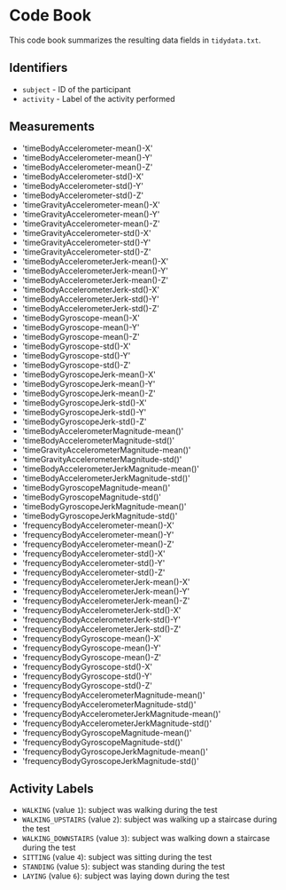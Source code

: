 # Code Book

This code book summarizes the resulting data fields in `tidydata.txt`.

## Identifiers

* `subject` - ID of the participant
* `activity` - Label of the activity performed 

## Measurements

* 'timeBodyAccelerometer-mean()-X'
* 'timeBodyAccelerometer-mean()-Y'
* 'timeBodyAccelerometer-mean()-Z'
* 'timeBodyAccelerometer-std()-X'
* 'timeBodyAccelerometer-std()-Y'
* 'timeBodyAccelerometer-std()-Z'
* 'timeGravityAccelerometer-mean()-X'
* 'timeGravityAccelerometer-mean()-Y'
* 'timeGravityAccelerometer-mean()-Z'
* 'timeGravityAccelerometer-std()-X'
* 'timeGravityAccelerometer-std()-Y'
* 'timeGravityAccelerometer-std()-Z'
* 'timeBodyAccelerometerJerk-mean()-X'
* 'timeBodyAccelerometerJerk-mean()-Y'
* 'timeBodyAccelerometerJerk-mean()-Z'
* 'timeBodyAccelerometerJerk-std()-X'
* 'timeBodyAccelerometerJerk-std()-Y'
* 'timeBodyAccelerometerJerk-std()-Z'
* 'timeBodyGyroscope-mean()-X'
* 'timeBodyGyroscope-mean()-Y'
* 'timeBodyGyroscope-mean()-Z'
* 'timeBodyGyroscope-std()-X'
* 'timeBodyGyroscope-std()-Y'
* 'timeBodyGyroscope-std()-Z'
* 'timeBodyGyroscopeJerk-mean()-X'
* 'timeBodyGyroscopeJerk-mean()-Y'
* 'timeBodyGyroscopeJerk-mean()-Z'
* 'timeBodyGyroscopeJerk-std()-X'
* 'timeBodyGyroscopeJerk-std()-Y'
* 'timeBodyGyroscopeJerk-std()-Z'
* 'timeBodyAccelerometerMagnitude-mean()'
* 'timeBodyAccelerometerMagnitude-std()'
* 'timeGravityAccelerometerMagnitude-mean()'
* 'timeGravityAccelerometerMagnitude-std()'
* 'timeBodyAccelerometerJerkMagnitude-mean()'
* 'timeBodyAccelerometerJerkMagnitude-std()'
* 'timeBodyGyroscopeMagnitude-mean()'
* 'timeBodyGyroscopeMagnitude-std()'
* 'timeBodyGyroscopeJerkMagnitude-mean()'
* 'timeBodyGyroscopeJerkMagnitude-std()'
* 'frequencyBodyAccelerometer-mean()-X'
* 'frequencyBodyAccelerometer-mean()-Y'
* 'frequencyBodyAccelerometer-mean()-Z'
* 'frequencyBodyAccelerometer-std()-X'
* 'frequencyBodyAccelerometer-std()-Y'
* 'frequencyBodyAccelerometer-std()-Z'
* 'frequencyBodyAccelerometerJerk-mean()-X'
* 'frequencyBodyAccelerometerJerk-mean()-Y'
* 'frequencyBodyAccelerometerJerk-mean()-Z'
* 'frequencyBodyAccelerometerJerk-std()-X'
* 'frequencyBodyAccelerometerJerk-std()-Y'
* 'frequencyBodyAccelerometerJerk-std()-Z'
* 'frequencyBodyGyroscope-mean()-X'
* 'frequencyBodyGyroscope-mean()-Y'
* 'frequencyBodyGyroscope-mean()-Z'
* 'frequencyBodyGyroscope-std()-X'
* 'frequencyBodyGyroscope-std()-Y'
* 'frequencyBodyGyroscope-std()-Z'
* 'frequencyBodyAccelerometerMagnitude-mean()'
* 'frequencyBodyAccelerometerMagnitude-std()'
* 'frequencyBodyAccelerometerJerkMagnitude-mean()'
* 'frequencyBodyAccelerometerJerkMagnitude-std()'
* 'frequencyBodyGyroscopeMagnitude-mean()'
* 'frequencyBodyGyroscopeMagnitude-std()'
* 'frequencyBodyGyroscopeJerkMagnitude-mean()'
* 'frequencyBodyGyroscopeJerkMagnitude-std()'


## Activity Labels

* `WALKING` (value `1`): subject was walking during the test
* `WALKING_UPSTAIRS` (value `2`): subject was walking up a staircase during the test
* `WALKING_DOWNSTAIRS` (value `3`): subject was walking down a staircase during the test
* `SITTING` (value `4`): subject was sitting during the test
* `STANDING` (value `5`): subject was standing during the test
* `LAYING` (value `6`): subject was laying down during the test